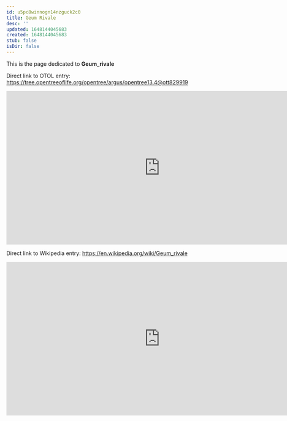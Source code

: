 ```yaml
---
id: u5pc8winnogn14nzguck2c0
title: Geum Rivale
desc: ''
updated: 1648144045683
created: 1648144045683
stub: false
isDir: false
---
```

This is the page dedicated to **Geum_rivale**


Direct link to OTOL entry: https://tree.opentreeoflife.org/opentree/argus/opentree13.4@ott829919



<html>
    <body>
    <iframe src="https://tree.opentreeoflife.org/opentree/argus/opentree13.4@ott829919"
    width="800" height="400" frameborder="0" allowfullscreen> </iframe>
    </body>
</html>
    


Direct link to Wikipedia entry: https://en.wikipedia.org/wiki/Geum_rivale



<html>
    <body>
    <iframe src="https://en.wikipedia.org/wiki/Geum_rivale"
    width="800" height="400" frameborder="0" allowfullscreen> </iframe>
    </body>
</html>
    
